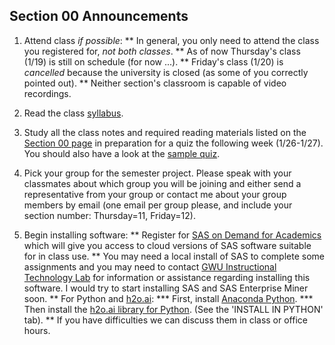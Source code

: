 ## Section 00 Announcements

1. Attend class *if possible*:
** In general, you only need to attend the class you registered for, *not both classes*.
** As of now Thursday's class (1/19) is still on schedule (for now ...).
** Friday's class (1/20) is *cancelled* because the university is closed (as some of you correctly pointed out).
** Neither section's classroom is capable of video recordings.

2. Read the class [syllabus](https://github.com/jphall663/GWU_data_mining/blob/master/README.md).

3. Study all the class notes and required reading materials listed on the [Section 00 page](https://github.com/jphall663/GWU_data_mining/blob/master/00_intro_and_history/00_intro_and_history.md) in preparation for a quiz the following week (1/26-1/27). You should also have a look at the [sample quiz](https://github.com/jphall663/GWU_data_mining/blob/master/00_intro_and_history/sample_quiz/quiz_0.pdf).

4. Pick your group for the semester project. Please speak with your classmates about which group you will be joining and either send a representative from your group or contact me about your group members by email (one email per group please, and include your section number: Thursday=11, Friday=12).

5. Begin installing software:
** Register for [SAS on Demand for Academics](https://odamid.oda.sas.com/SASODAControlCenter/enroll.html?enroll=f0c0602b-d3c3-4676-b44c-c378f14fac91) which will give you access to cloud versions of SAS software suitable for in class use.
** You may need a local install of SAS to complete some assignments and you may need to contact [GWU Instructional Technology Lab](https://itl.gwu.edu/sas-software-distribution) for information or assistance regarding installing this software. I would try to start installing SAS and SAS Enterprise Miner soon.
** For Python and [h2o.ai](h2o.ai):
*** First, install [Anaconda Python](https://www.continuum.io/downloads).
*** Then install the [h2o.ai library for Python](http://h2o-release.s3.amazonaws.com/h2o/rel-tutte/2/index.html). (See the 'INSTALL IN PYTHON' tab).
** If you have difficulties we can discuss them in class or office hours.
